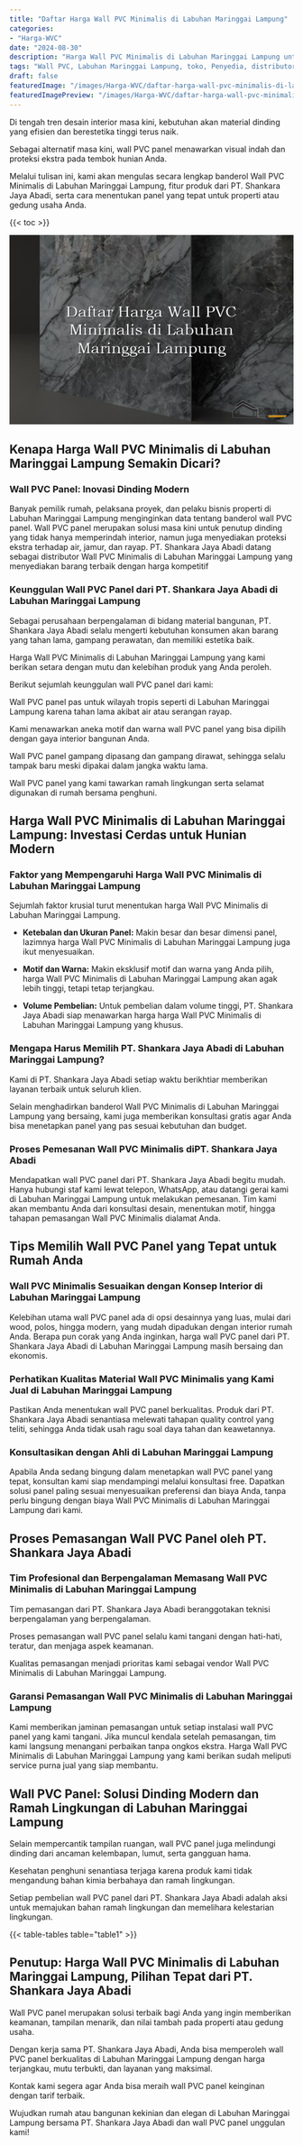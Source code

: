 ```yaml
---
title: "Daftar Harga Wall PVC Minimalis di Labuhan Maringgai Lampung"
categories:
- "Harga-WVC"
date: "2024-08-30"
description: "Harga Wall PVC Minimalis di Labuhan Maringgai Lampung untuk tempat tinggal, perkantoran, dan gerai. Material terbaik, variasi motif, variasi warna menarik, beserta layanan penempatan ditangani oleh teknisi ahli dan kepastian resmi!|Layanan penyediaan Wall PVC Minimalis di Labuhan Maringgai Lampung bagi kebutuhan hunian, office, maupun ritel, dengan material terbaik dan penempatan oleh tim profesional dan jaminan resmi.|Solusi Wall PVC Minimalis di Labuhan Maringgai Lampung yang andal bagi tempat tinggal, office, dan ritel, bersama produk terbaik dan penempatan ditangani oleh tim berpengalaman dan garansi resmi.|Penjualan Wall PVC Minimalis di Labuhan Maringgai Lampung untuk tempat tinggal, kantor, serta toko, beserta panel terbaik dan instalasi dikerjakan oleh tim ahli, disertai beserta garansi resmi.}"
tags: "Wall PVC, Labuhan Maringgai Lampung, toko, Penyedia, distributor"
draft: false
featuredImage: "/images/Harga-WVC/daftar-harga-wall-pvc-minimalis-di-labuhan-maringgai-lampung.png"
featuredImagePreview: "/images/Harga-WVC/daftar-harga-wall-pvc-minimalis-di-labuhan-maringgai-lampung.png"
---
```


Di tengah tren desain interior masa kini, kebutuhan akan material dinding yang efisien dan berestetika tinggi terus naik.

Sebagai alternatif masa kini, wall PVC panel menawarkan visual indah dan proteksi ekstra pada tembok hunian Anda.

Melalui tulisan ini, kami akan mengulas secara lengkap banderol Wall PVC Minimalis di Labuhan Maringgai Lampung, fitur produk dari PT. Shankara Jaya Abadi, serta cara menentukan panel yang tepat untuk properti atau gedung usaha Anda.

{{< toc >}}

![Daftar Harga Wall PVC Minimalis di Labuhan Maringgai Lampung](/images/Harga-WVC/Daftar-Harga-Wall-PVC-Minimalis-di-Labuhan-Maringgai-Lampung.png)

## Kenapa Harga Wall PVC Minimalis di Labuhan Maringgai Lampung Semakin Dicari?

### Wall PVC Panel: Inovasi Dinding Modern

Banyak pemilik rumah, pelaksana proyek, dan pelaku bisnis properti di Labuhan Maringgai Lampung menginginkan data tentang banderol wall PVC panel. Wall PVC panel merupakan solusi masa kini untuk penutup dinding yang tidak hanya memperindah interior, namun juga menyediakan proteksi ekstra terhadap air, jamur, dan rayap. PT. Shankara Jaya Abadi datang sebagai distributor Wall PVC Minimalis di Labuhan Maringgai Lampung yang menyediakan barang terbaik dengan harga kompetitif

### Keunggulan Wall PVC Panel dari PT. Shankara Jaya Abadi di Labuhan Maringgai Lampung

Sebagai perusahaan berpengalaman di bidang material bangunan, PT. Shankara Jaya Abadi selalu mengerti kebutuhan konsumen akan barang yang tahan lama, gampang perawatan, dan memiliki estetika baik.

Harga Wall PVC Minimalis di Labuhan Maringgai Lampung yang kami berikan setara dengan mutu dan kelebihan produk yang Anda peroleh.

Berikut sejumlah keunggulan wall PVC panel dari kami:

Wall PVC panel pas untuk wilayah tropis seperti di Labuhan Maringgai Lampung karena tahan lama akibat air atau serangan rayap.

Kami menawarkan aneka motif dan warna wall PVC panel yang bisa dipilih dengan gaya interior bangunan Anda.

Wall PVC panel gampang dipasang dan gampang dirawat, sehingga selalu tampak baru meski dipakai dalam jangka waktu lama.

Wall PVC panel yang kami tawarkan ramah lingkungan serta selamat digunakan di rumah bersama penghuni.

## Harga Wall PVC Minimalis di Labuhan Maringgai Lampung: Investasi Cerdas untuk Hunian Modern

### Faktor yang Mempengaruhi Harga Wall PVC Minimalis di Labuhan Maringgai Lampung

Sejumlah faktor krusial turut menentukan harga Wall PVC Minimalis di Labuhan Maringgai Lampung.

- **Ketebalan dan Ukuran Panel:** Makin besar dan besar dimensi panel, lazimnya harga Wall PVC Minimalis di Labuhan Maringgai Lampung juga ikut menyesuaikan.

- **Motif dan Warna:** Makin eksklusif motif dan warna yang Anda pilih, harga Wall PVC Minimalis di Labuhan Maringgai Lampung akan agak lebih tinggi, tetapi tetap terjangkau.

- **Volume Pembelian:** Untuk pembelian dalam volume tinggi, PT. Shankara Jaya Abadi siap menawarkan harga harga Wall PVC Minimalis di Labuhan Maringgai Lampung yang khusus.

### Mengapa Harus Memilih PT. Shankara Jaya Abadi di Labuhan Maringgai Lampung?

Kami di PT. Shankara Jaya Abadi setiap waktu berikhtiar memberikan layanan terbaik untuk seluruh klien.

Selain menghadirkan banderol Wall PVC Minimalis di Labuhan Maringgai Lampung yang bersaing, kami juga memberikan konsultasi gratis agar Anda bisa menetapkan panel yang pas sesuai kebutuhan dan budget.

### Proses Pemesanan Wall PVC Minimalis diPT. Shankara Jaya Abadi

Mendapatkan wall PVC panel dari PT. Shankara Jaya Abadi begitu mudah. Hanya hubungi staf kami lewat telepon, WhatsApp, atau datangi gerai kami di Labuhan Maringgai Lampung untuk melakukan pemesanan. Tim kami akan membantu Anda dari konsultasi desain, menentukan motif, hingga tahapan pemasangan Wall PVC Minimalis dialamat Anda.

## Tips Memilih Wall PVC Panel yang Tepat untuk Rumah Anda

### Wall PVC Minimalis Sesuaikan dengan Konsep Interior di Labuhan Maringgai Lampung

Kelebihan utama wall PVC panel ada di opsi desainnya yang luas, mulai dari wood, polos, hingga modern, yang mudah dipadukan dengan interior rumah Anda. Berapa pun corak yang Anda inginkan, harga wall PVC panel dari PT. Shankara Jaya Abadi di Labuhan Maringgai Lampung masih bersaing dan ekonomis.

### Perhatikan Kualitas Material Wall PVC Minimalis yang Kami Jual di Labuhan Maringgai Lampung

Pastikan Anda menentukan wall PVC panel berkualitas. Produk dari PT. Shankara Jaya Abadi senantiasa melewati tahapan quality control yang teliti, sehingga Anda tidak usah ragu soal daya tahan dan keawetannya.

### Konsultasikan dengan Ahli di Labuhan Maringgai Lampung

Apabila Anda sedang bingung dalam menetapkan wall PVC panel yang tepat, konsultan kami siap mendampingi melalui konsultasi free. Dapatkan solusi panel paling sesuai menyesuaikan preferensi dan biaya Anda, tanpa perlu bingung dengan biaya Wall PVC Minimalis di Labuhan Maringgai Lampung dari kami.

## Proses Pemasangan Wall PVC Panel oleh PT. Shankara Jaya Abadi

### Tim Profesional dan Berpengalaman Memasang Wall PVC Minimalis di Labuhan Maringgai Lampung

Tim pemasangan dari PT. Shankara Jaya Abadi beranggotakan teknisi berpengalaman yang berpengalaman.

Proses pemasangan wall PVC panel selalu kami tangani dengan hati-hati, teratur, dan menjaga aspek keamanan.

Kualitas pemasangan menjadi prioritas kami sebagai vendor Wall PVC Minimalis di Labuhan Maringgai Lampung.

### Garansi Pemasangan Wall PVC Minimalis di Labuhan Maringgai Lampung

Kami memberikan jaminan pemasangan untuk setiap instalasi wall PVC panel yang kami tangani. Jika muncul kendala setelah pemasangan, tim kami langsung menangani perbaikan tanpa ongkos ekstra. Harga Wall PVC Minimalis di Labuhan Maringgai Lampung yang kami berikan sudah meliputi service purna jual yang siap membantu.

## Wall PVC Panel: Solusi Dinding Modern dan Ramah Lingkungan di Labuhan Maringgai Lampung

Selain mempercantik tampilan ruangan, wall PVC panel juga melindungi dinding dari ancaman kelembapan, lumut, serta gangguan hama.

Kesehatan penghuni senantiasa terjaga karena produk kami tidak mengandung bahan kimia berbahaya dan ramah lingkungan.

Setiap pembelian wall PVC panel dari PT. Shankara Jaya Abadi adalah aksi untuk memajukan bahan ramah lingkungan dan memelihara kelestarian lingkungan.

{{< table-tables table="table1" >}}

## Penutup: Harga Wall PVC Minimalis di Labuhan Maringgai Lampung, Pilihan Tepat dari PT. Shankara Jaya Abadi

Wall PVC panel merupakan solusi terbaik bagi Anda yang ingin memberikan keamanan, tampilan menarik, dan nilai tambah pada properti atau gedung usaha.

Dengan kerja sama PT. Shankara Jaya Abadi, Anda bisa memperoleh wall PVC panel berkualitas di Labuhan Maringgai Lampung dengan harga terjangkau, mutu terbukti, dan layanan yang maksimal.

Kontak kami segera agar Anda bisa meraih wall PVC panel keinginan dengan tarif terbaik.

Wujudkan rumah atau bangunan kekinian dan elegan di Labuhan Maringgai Lampung bersama PT. Shankara Jaya Abadi dan wall PVC panel unggulan kami!
